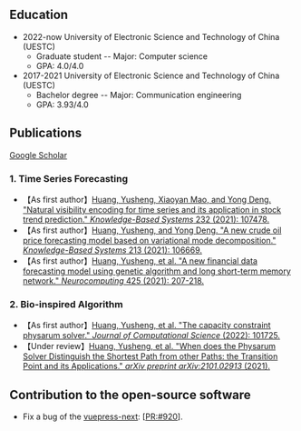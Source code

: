 ## Education

- 2022-now  University of Electronic Science and Technology of China (UESTC) 
  - Graduate student -- Major: Computer science 
  - GPA: 4.0/4.0
- 2017-2021  University of Electronic Science and Technology of China (UESTC)  
  - Bachelor degree -- Major: Communication engineering
  - GPA: 3.93/4.0



## Publications

[Google Scholar](https://scholar.google.com/citations?hl=en&user=WNg781EAAAAJ)

### 1. Time Series Forecasting

- 【As first author】[Huang, Yusheng, Xiaoyan Mao, and Yong Deng. "Natural visibility encoding for time series and its application in stock trend prediction." *Knowledge-Based Systems* 232 (2021): 107478.](https://doi.org/10.1016/j.knosys.2021.107478)
- 【As first author】[Huang, Yusheng, and Yong Deng. "A new crude oil price forecasting model based on variational mode decomposition." *Knowledge-Based Systems* 213 (2021): 106669.](https://doi.org/10.1016/j.knosys.2020.106669)
- 【As first author】[Huang, Yusheng, et al. "A new financial data forecasting model using genetic algorithm and long short-term memory network." *Neurocomputing* 425 (2021): 207-218.](https://doi.org/10.1016/j.neucom.2020.04.086)

### 2. Bio-inspired Algorithm

- 【As first author】[Huang, Yusheng, et al. "The capacity constraint physarum solver." *Journal of Computational Science* (2022): 101725.](https://doi.org/10.1016/j.jocs.2022.101725)
- 【Under review】[Huang, Yusheng, et al. "When does the Physarum Solver Distinguish the  Shortest Path from other Paths: the Transition Point and its  Applications." *arXiv preprint arXiv:2101.02913* (2021).](https://arxiv.org/abs/2101.02913)



## Contribution to the open-source software

- Fix a bug of the [vuepress-next](https://github.com/vuepress/vuepress-next): [[PR:#920](https://github.com/vuepress/vuepress-next/pull/920)].

